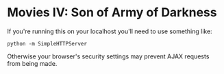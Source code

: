 # Movies IV: Son of Army of Darkness

If you're running this on your localhost you'll need to use something like:

```
python -m SimpleHTTPServer
```

Otherwise your browser's security settings may prevent AJAX requests from being made.